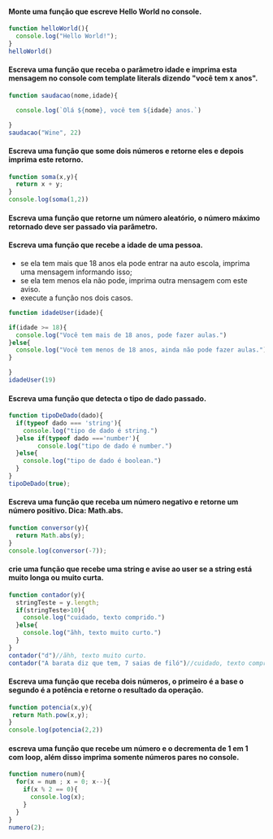 #### Monte uma função que escreve Hello World no console.
```javascript
function helloWorld(){
  console.log("Hello World!");
}
helloWorld()
```
#### Escreva uma função que receba o parâmetro idade e  imprima esta mensagem no console com template literals dizendo "você tem x anos".
```javascript
function saudacao(nome,idade){

  console.log(`Olá ${nome}, você tem ${idade} anos.`)

}
saudacao("Wine", 22)
```
#### Escreva uma função que some dois números e retorne eles e depois imprima este retorno.

```javascript
function soma(x,y){
  return x + y;
}
console.log(soma(1,2))
```
#### Escreva uma função que retorne um número aleatório, o número máximo retornado deve ser passado via parâmetro.

#### Escreva uma função que recebe a idade de uma pessoa.
- se ela tem mais que 18 anos ela pode entrar na auto escola, imprima uma mensagem informando isso;
- se ela tem menos ela não pode, imprima outra mensagem com este aviso.
- execute a função nos dois casos.
```javascript
function idadeUser(idade){

if(idade >= 18){
  console.log("Você tem mais de 18 anos, pode fazer aulas.")
}else{
  console.log("Você tem menos de 18 anos, ainda não pode fazer aulas.")
}

}
idadeUser(19)
```
#### Escreva uma função que detecta o tipo de dado passado.
```javascript
function tipoDeDado(dado){
  if(typeof dado === 'string'){
    console.log("tipo de dado é string.")
  }else if(typeof dado ==='number'){
        console.log("tipo de dado é number.")
  }else{
    console.log("tipo de dado é boolean.")
  }  
}
tipoDeDado(true);
```
#### Escreva uma função que receba um número negativo e retorne um número positivo. Dica: Math.abs.
```javascript
function conversor(y){
  return Math.abs(y);
}
console.log(conversor(-7));
```
#### crie uma função que recebe uma string e avise ao user se a string está muito longa ou muito curta.
```javascript
function contador(y){
  stringTeste = y.length;
  if(stringTeste>10){
    console.log("cuidado, texto comprido.")
  }else{
    console.log("ãhh, texto muito curto.")
  }
}
contador("d")//ãhh, texto muito curto.
contador("A barata diz que tem, 7 saias de filó")//cuidado, texto comprido.
```
#### Escreva uma função que receba dois números, o primeiro é a base o segundo é a potência e retorne o resultado da operação.
```javascript
function potencia(x,y){
 return Math.pow(x,y);
}
console.log(potencia(2,2))
```
#### escreva uma função que recebe um número e o decrementa de 1 em 1 com loop, além disso imprima somente números pares no console.
```javascript
function numero(num){
  for(x = num ; x = 0; x--){
    if(x % 2 == 0){
      console.log(x);
    }
  }
}
numero(2);
```